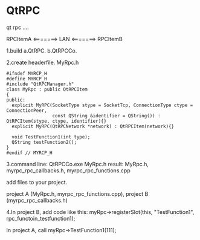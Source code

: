 # QtRPC
qt rpc ....

   RPCItemA <=======> LAN <=======> RPCItemB


1.build a.QtRPC.  b.QtRPCCo.

2.create headerfile. MyRpc.h

    #ifndef MYRCP_H
    #define MYRCP_H
    #include "QtRPCManager.h"
    class MyRpc : public QtRPCItem
    {
    public:
      explicit MyRPC(SocketType stype = SocketTcp, ConnectionType ctype = ConnectionPeer, 
                     const QString &identifier = QString()) : QtRPCItem(stype, ctype, identifier){}
      explicit MyRPC(QtRPCNetwork *network) : QtRPCItem(network){}

      void TestFunction1(int type);
      QString testFunction2();
    }
    #endif // MYRCP_H

3.command line: QtRPCCo.exe MyRpc.h
  result: MyRpc.h, myrpc_rpc_callbacks.h, myrpc_rpc_functions.cpp
  
  add files to your project.
  
  project A (MyRpc.h, myrpc_rpc_functions.cpp),  project B (myrpc_rpc_callbacks.h)
  
4.In project B, add code like this: myRpc->registerSlot(this, "TestFunction1", rpc_functoin_testfunction1);

  In project A, call myRpc->TestFunction1(111); 

